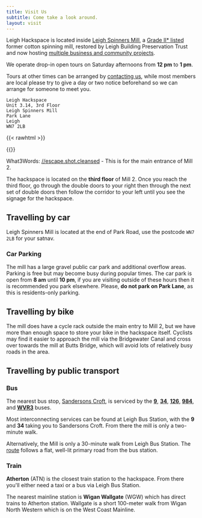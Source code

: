 ```yaml
---
title: Visit Us
subtitle: Come take a look around.
layout: visit
---
```


Leigh Hackspace is located inside [Leigh Spinners Mill](https://www.spinnersmill.co.uk), a [Grade II* listed](https://historicengland.org.uk/advice/heritage-at-risk/search-register/list-entry/48399) former cotton spinning mill, restored by Leigh Building Preservation Trust and now hosting [multiple business and community projects](https://www.spinnersmill.co.uk).

We operate drop-in open tours on Saturday afternoons from **12 pm** to **1 pm**.

Tours at other times can be arranged by [contacting us](mailto:info@leighhack.org), while most members are local please try to give a day or two notice beforehand so we can arrange for someone to meet you. 

```
Leigh Hackspace
Unit 3.14, 3rd Floor
Leigh Spinners Mill
Park Lane
Leigh
WN7 2LB
```

{{< rawhtml >}}
<div id="map" class="map"></div>
{{</ rawhtml >}}

What3Words: [//escape.shot.cleansed](https://what3words.com/escape.shots.cleansed) - This is for the main entrance of Mill 2.

The hackspace is located on the **third floor** of Mill 2. Once you reach the third floor, go through the double doors to your right then through the next set of double doors then follow the corridor to your left until you see the signage for the hackspace.

## Travelling by car

Leigh Spinners Mill is located at the end of Park Road, use the postcode `WN7 2LB` for your satnav. 

### Car Parking

The mill has a large gravel public car park and additional overflow areas. Parking is free but may become busy during popular times. The car park is open from **8 am** until **10 pm**, if you are visiting outside of these hours then it is recommended you park elsewhere. Please, **do not park on Park Lane**, as this is residents-only parking.

## Travelling by bike

The mill does have a cycle rack outside the main entry to Mill 2, but we have more than enough space to store your bike in the hackspace itself. Cyclists may find it easier to approach the mill via the Bridgewater Canal and cross over towards the mill at Butts Bridge, which will avoid lots of relatively busy roads in the area.

## Travelling by public transport

### Bus

The nearest bus stop, [Sandersons Croft](https://bustimes.org/stops/1800WK10281), is serviced by the **[9](https://tfgm.com/public-transport/bus/routes/9-higher-folds)**, **[34](https://www.stagecoachbus.com/routes/greater-manchester/34/manchester-leigh/xjao034.o)**, **[126](https://tfgm.com/public-transport/bus/routes/126-leigh)**, **[984](https://tfgm.com/public-transport/bus/routes/984-town-lane)**, and **[WVR3](https://www.warringtonsownbuses.co.uk/services/WBTR/WVR3)** buses. 

Most interconnecting services can be found at Leigh Bus Station, with the **9** and **34** taking you to Sandersons Croft. From there the mill is only a two-minute walk.

Alternatively, the Mill is only a 30-minute walk from Leigh Bus Station. The [route](https://maps.app.goo.gl/tfxb8Koa8rQ2Zs9m9) follows a flat, well-lit primary road from the bus station. 

### Train

**Atherton** (ATN) is the closest train station to the hackspace. From there you'll either need a taxi or a bus via Leigh Bus Station.

The nearest mainline station is **Wigan Wallgate** (WGW) which has direct trains to Atherton station. Wallgate is a short 100-meter walk from Wigan North Western which is on the West Coast Mainline.
